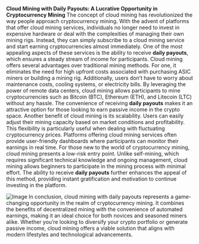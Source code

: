 **Cloud Mining with Daily Payouts: A Lucrative Opportunity in Cryptocurrency Mining**
The concept of cloud mining has revolutionized the way people approach cryptocurrency mining. With the advent of platforms that offer cloud mining services, individuals no longer need to invest in expensive hardware or deal with the complexities of managing their own mining rigs. Instead, they can simply subscribe to a cloud mining service and start earning cryptocurrencies almost immediately. One of the most appealing aspects of these services is the ability to receive **daily payouts**, which ensures a steady stream of income for participants.
Cloud mining offers several advantages over traditional mining methods. For one, it eliminates the need for high upfront costs associated with purchasing ASIC miners or building a mining rig. Additionally, users don’t have to worry about maintenance costs, cooling systems, or electricity bills. By leveraging the power of remote data centers, cloud mining allows participants to mine cryptocurrencies such as Bitcoin (BTC), Ethereum (ETH), and Litecoin (LTC) without any hassle. The convenience of receiving **daily payouts** makes it an attractive option for those looking to earn passive income in the crypto space.
Another benefit of cloud mining is its scalability. Users can easily adjust their mining capacity based on market conditions and profitability. This flexibility is particularly useful when dealing with fluctuating cryptocurrency prices. Platforms offering cloud mining services often provide user-friendly dashboards where participants can monitor their earnings in real time.
For those new to the world of cryptocurrency mining, cloud mining presents a low-risk entry point. Unlike self-mining, which requires significant technical knowledge and ongoing management, cloud mining allows beginners to participate in the mining process with minimal effort. The ability to receive **daily payouts** further enhances the appeal of this method, providing instant gratification and motivation to continue investing in the platform.

![Image](https://github.com/user-attachments/assets/4a25d116-2220-4385-b08e-f287af8fcbc4)
In conclusion, cloud mining with daily payouts represents a game-changing opportunity in the realm of cryptocurrency mining. It combines the benefits of decentralized mining with the convenience of automated earnings, making it an ideal choice for both novices and seasoned miners alike. Whether you’re looking to diversify your crypto portfolio or generate passive income, cloud mining offers a viable solution that aligns with modern lifestyles and technological advancements.
